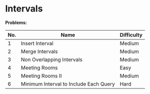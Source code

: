 # Intervals

**Problems:**

| No. | Name                                   | Difficulty |
| --- | -------------------------------------- | ---------- |
| 1   | Insert Interval                        | Medium     |
| 2   | Merge Intervals                        | Medium     |
| 3   | Non Overlapping Intervals              | Medium     |
| 4   | Meeting Rooms                          | Easy       |
| 5   | Meeting Rooms II                       | Medium     |
| 6   | Minimum Interval to Include Each Query | Hard       |
